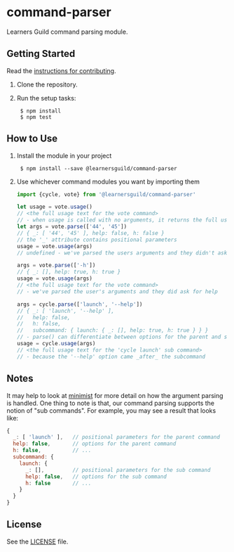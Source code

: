 # command-parser

Learners Guild command parsing module.


## Getting Started

Read the [instructions for contributing](./CONTRIBUTING.md).

1. Clone the repository.

2. Run the setup tasks:

        $ npm install
        $ npm test


## How to Use

1. Install the module in your project

        $ npm install --save @learnersguild/command-parser

2. Use whichever command modules you want by importing them

      ```javascript
      import {cycle, vote} from '@learnersguild/command-parser'

      let usage = vote.usage()
      // <the full usage text for the vote command>
      // - when usage is called with no arguments, it returns the full usage text
      let args = vote.parse(['44', '45'])
      // { _: [ '44', '45' ], help: false, h: false }
      // the '_' attribute contains positional parameters
      usage = vote.usage(args)
      // undefined - we've parsed the users arguments and they didn't ask for help

      args = vote.parse(['-h'])
      // { _: [], help: true, h: true }
      usage = vote.usage(args)
      // <the full usage text for the vote command>
      // - we've parsed the user's arguments and they did ask for help

      args = cycle.parse(['launch', '--help'])
      // { _: [ 'launch', '--help' ],
      //   help: false,
      //   h: false,
      //   subcommand: { launch: { _: [], help: true, h: true } } }
      // - parse() can differentiate between options for the parent and sub commands      
      usage = cycle.usage(args)
      // <the full usage text for the 'cycle launch' sub command>
      // - because the '--help' option came _after_ the subcommand
      ```

## Notes

It may help to look at [minimist][minimist] for more detail on how the argument parsing is handled. One thing to note is that, our command parsing supports the notion of "sub commands". For example, you may see a result that looks like:

```javascript
{
  _: [ 'launch' ],   // positional parameters for the parent command
  help: false,       // options for the parent command
  h: false,          // ...
  subcommand: {
    launch: {
      _: [],         // positional parameters for the sub command
      help: false,   // options for the sub command
      h: false       // ...
    }
  }
}
```

## License

See the [LICENSE](./LICENSE) file.


[minimist]: https://github.com/substack/minimist
